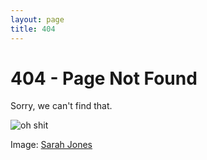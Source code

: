 ```yaml
---
layout: page
title: 404
---
```


# 404 - Page Not Found

Sorry, we can't find that.

![oh shit](http://www.fromthepub.com/assets/404.jpg)

Image: [Sarah Jones](http://flic.kr/p/4GrHnW)